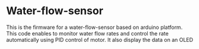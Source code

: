 # Water-flow-sensor

This is the firmware for a water-flow-sensor based on arduino platform. This code enables to monitor water flow rates and control the rate automatically using PID control of motor. It also display the data on an OLED
